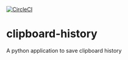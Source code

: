 [![CircleCI](https://circleci.com/gh/FlorentClarret/clipboard-history.svg?style=svg)](https://circleci.com/gh/FlorentClarret/workflows/clipboard-history)

# clipboard-history
A python application to save clipboard history
